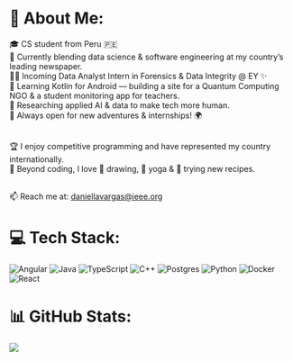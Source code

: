 # 💫 About Me:
🎓 CS student from Peru 🇵🇪<br>
📰 Currently blending data science & software engineering at my country’s leading newspaper.  <br>
🕵️‍♀️ Incoming Data Analyst Intern in Forensics & Data Integrity @ EY ✨  <br>
📱 Learning Kotlin for Android — building a site for a Quantum Computing NGO & a student monitoring app for teachers.  <br>
🤖 Researching applied AI & data to make tech more human.<br>
💼 Always open for new adventures & internships! 🌍<br>

<br>🏆 I enjoy competitive programming and have represented my country internationally. <br>
🌿 Beyond coding, I love 🎨 drawing, 🪷 yoga & 🍳 trying new recipes.<br>

<br>📫 Reach me at: [daniellavargas@ieee.org](mailto:daniellavargas@ieee.org)<br>

# 💻 Tech Stack:
![Angular](https://img.shields.io/badge/angular-%23DD0031.svg?style=for-the-badge&logo=angular&logoColor=white) ![Java](https://img.shields.io/badge/java-%23ED8B00.svg?style=for-the-badge&logo=openjdk&logoColor=white) ![TypeScript](https://img.shields.io/badge/typescript-%23007ACC.svg?style=for-the-badge&logo=typescript&logoColor=white) ![C++](https://img.shields.io/badge/c++-%2300599C.svg?style=for-the-badge&logo=c%2B%2B&logoColor=white) ![Postgres](https://img.shields.io/badge/postgres-%23316192.svg?style=for-the-badge&logo=postgresql&logoColor=white)  ![Python](https://img.shields.io/badge/python-3670A0?style=for-the-badge&logo=python&logoColor=ffdd54)  ![Docker](https://img.shields.io/badge/docker-%230db7ed.svg?style=for-the-badge&logo=docker&logoColor=white) ![React](https://img.shields.io/badge/react-%2320232a.svg?style=for-the-badge&logo=react&logoColor=%2361DAFB)

# 📊 GitHub Stats:
![](https://nirzak-streak-stats.vercel.app/?user=lucumango&theme=graywhite&hide_border=true)<br/>
